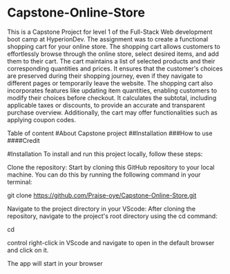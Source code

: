 # Capstone-Online-Store
This is a Capstone Project for level 1 of the Full-Stack Web development boot camp at HyperionDev. The assignment was to create a functional shopping cart for your online store.
The shopping cart allows customers to effortlessly browse through the online store, select desired items, and add them to their cart. The cart maintains a list of selected products and their corresponding quantities and prices. It ensures that the customer's choices are preserved during their shopping journey, even if they navigate to different pages or temporarily leave the website.
The shopping cart also incorporates features like updating item quantities, enabling customers to modify their choices before checkout. It calculates the subtotal, including applicable taxes or discounts, to provide an accurate and transparent purchase overview. Additionally, the cart may offer functionalities such as applying coupon codes. 

Table of content
#About Capstone project
##Installation
###How to use
####Credit

#Installation
To install and run this project locally, follow these steps:

Clone the repository: Start by cloning this GitHub repository to your local machine. You can do this by running the following command in your terminal:

git clone https://github.com/Praise-oye/Capstone-Online-Store.git

Navigate to the project directory in your VScode: After cloning the repository, navigate to the project's root directory using the cd command:

cd <The folder you saved it>

control right-click in VScode and navigate to open in the default browser and click on it.

The app will start in your browser
